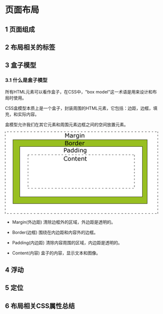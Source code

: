 # 页面布局

## 1 页面组成

## 2 布局相关的标签

## 3 盒子模型

### 3.1 什么是盒子模型

所有HTML元素可以看作盒子，在CSS中，"box model"这一术语是用来设计和布局时使用。

CSS盒模型本质上是一个盒子，封装周围的HTML元素，它包括：边距，边框，填充，和实际内容。

盒模型允许我们在其它元素和周围元素边框之间的空间放置元素。

![](../images/box-model.gif)

* Margin\(外边距\)  清除边框外的区域，外边距是透明的。

* Border\(边框\)  围绕在内边距和内容外的边框。

* Padding\(内边距\)  清除内容周围的区域，内边距是透明的。

* Content\(内容\)  盒子的内容，显示文本和图像。

## 

## 4 浮动

## 5 定位

## 6 布局相关CSS属性总结



